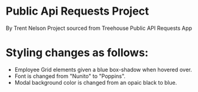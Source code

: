 # Public Api Requests Project
By Trent Nelson
Project sourced from Treehouse Public API Requests App

# Styling changes as follows:
- Employee Grid elements given a blue box-shadow when hovered over.
- Font is changed from "Nunito" to "Poppins".
- Modal background color is changed from an opaic black to blue. 
